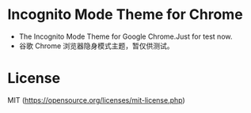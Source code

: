 # Incognito Mode Theme for Chrome
- The Incognito Mode Theme for Google Chrome.Just for test now.
- 谷歌 Chrome 浏览器隐身模式主题，暂仅供测试。

# License
MIT (https://opensource.org/licenses/mit-license.php)
